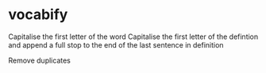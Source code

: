 # vocabify

Capitalise the first letter of the word
Capitalise the first letter of the defintion and append a full stop to the end of the last sentence in definition

Remove duplicates